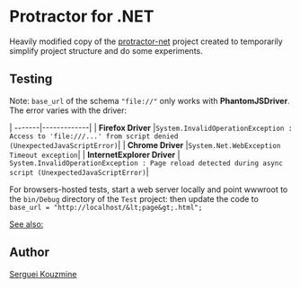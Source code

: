 Protractor for .NET
===================
Heavily modified copy of the [protractor-net](https://github.com/sergueik/protractor-net) project created to temporarily simplify project structure and do some experiments.




Testing
-------

Note: `base_url` of the schema `"file://"` only works with __PhantomJSDriver__. The error varies with the driver:

| -------|-------------|
| __Firefox Driver__ |`System.InvalidOperationException : Access to 'file:///...' from script denied (UnexpectedJavaScriptError)`|
| __Chrome Driver__  |`System.Net.WebException Timeout exception`|
| __InternetExplorer Driver__ | `System.InvalidOperationException : Page reload detected during async script (UnexpectedJavaScriptError)`|

For browsers-hosted tests, start a web server locally and point wwwroot to the `bin/Debug` directory of the `Test` project:
then update the code to `base_url = "http://localhost/&lt;page&gt;.html";`


[See also:](https://social.msdn.microsoft.com/Forums/silverlight/en-US/71937b5e-51f1-4d69-8e97-65ca2745b672/access-denied-exception-with-htmlpagewindownavigate-and-ie78)


Author
------
[Serguei Kouzmine](kouzmine_serguei@yahoo.com)